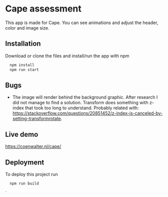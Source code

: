 
# Cape assessment

This app is made for Cape. You can see animations and adjust the header, color and image size. 


## Installation

Download or clone the files and install/run the app with npm

```bash
  npm install 
  npm run start
```

## Bugs 

- The image will render behind the background graphic. After research I did not manage to find a solution. Transform does something with z-index that took too long to understand. Probably related with: https://stackoverflow.com/questions/20851452/z-index-is-canceled-by-setting-transformrotate.

## Live demo

https://coenwalter.nl/cape/    
    
## Deployment

To deploy this project run

```bash
  npm run build
```

<img width="5" alt="image" src="https://user-images.githubusercontent.com/10981441/190680238-610c49f7-e158-43eb-8f12-a362b3170ebe.png">
